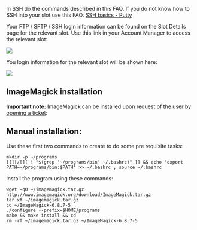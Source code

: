 
In SSH do the commands described in this FAQ. If you do not know how to SSH into your slot use this FAQ: [SSH basics - Putty](https://www.feralhosting.com/faq/view?question=12)

Your FTP / SFTP / SSH login information can be found on the Slot Details page for the relevant slot. Use this link in your Account Manager to access the relevant slot:

![](https://raw.github.com/feralhosting/feralfilehosting/master/Feral%20Wiki/0%20Generic/slot_detail_link.png)

You login information for the relevant slot will be shown here:

![](https://raw.github.com/feralhosting/feralfilehosting/master/Feral%20Wiki/0%20Generic/slot_detail_ssh.png)

ImageMagick installation
---

**Important note:** ImageMagick can be installed upon request of the user by [opening a ticket](https://www.feralhosting.com/manager/tickets/new):

Manual installation:
---

Use these first two commands to create to do some pre requisite tasks:

~~~
mkdir -p ~/programs
[[][/[][ ! "$(grep '~/programs/bin' ~/.bashrc)" ]] && echo 'export PATH=~/programs/bin:$PATH' >> ~/.bashrc ; source ~/.bashrc
~~~

Install the program using these commands:

~~~
wget -qO ~/imagemagick.tar.gz http://www.imagemagick.org/download/ImageMagick.tar.gz
tar xf ~/imagemagick.tar.gz
cd ~/ImageMagick-6.8.7-5
./configure --prefix=$HOME/programs
make && make install && cd 
rm -rf ~/imagemagick.tar.gz ~/ImageMagick-6.8.7-5
~~~


